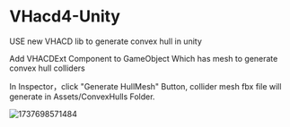 # VHacd4-Unity
USE new VHACD lib to generate convex hull in unity

Add VHACDExt Component to GameObject Which has mesh to generate convex hull colliders

In Inspector，click "Generate HullMesh" Button, collider mesh fbx file will generate in Assets/ConvexHulls Folder.

![1737698571484](https://github.com/user-attachments/assets/bfd1d6d1-539e-4486-8194-f597012d95bf)
